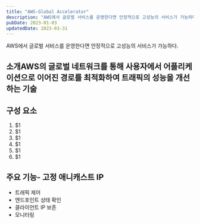 ```yaml
---
title: "AWS-Global Accelerator"
description: "AWS에서 글로벌 서비스를 운영한다면 안정적으로 고성능의 서비스가 가능하다.   소개  AWS의 글로벌 네트워크를 통해 사용자에서 어플리케이션으로 이어진 경로를 최적화하여 트래픽의 성능을 개선하는 기술   구성 요소   1. 엔드포인트 그룹  2. 엔드포인트  3. 리스너  4. 애니캐..."
pubDate: 2023-01-03
updatedDate: 2023-03-31
---
```


AWS에서 글로벌 서비스를 운영한다면 안정적으로 고성능의 서비스가 가능하다.

## 소개AWS의 글로벌 네트워크를 통해 사용자에서 어플리케이션으로 이어진 경로를 최적화하여 트래픽의 성능을 개선하는 기술

## 구성 요소

1. $1
2. $1
3. $1
4. $1
5. $1
6. $1

## 주요 기능- 고정 애니캐스트 IP

- 트래픽 제어
- 엔드포인트 상태 확인
- 클라이언트 IP 보존
- 모니터링